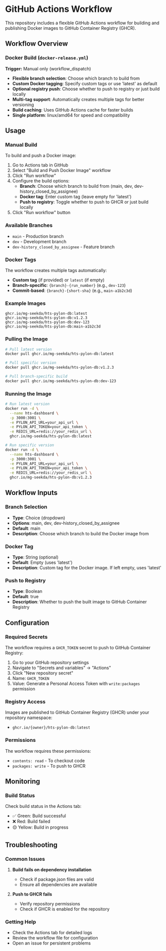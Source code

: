 # GitHub Actions Workflow

This repository includes a flexible GitHub Actions workflow for building and publishing Docker images to GitHub Container Registry (GHCR).

## Workflow Overview

### Docker Build (`docker-release.yml`)
**Trigger:** Manual only (workflow_dispatch)

- **Flexible branch selection**: Choose which branch to build from
- **Custom Docker tagging**: Specify custom tags or use 'latest' as default
- **Optional registry push**: Choose whether to push to registry or just build locally
- **Multi-tag support**: Automatically creates multiple tags for better versioning
- **Build caching**: Uses GitHub Actions cache for faster builds
- **Single platform**: linux/amd64 for speed and compatibility

## Usage

### Manual Build
To build and push a Docker image:
1. Go to Actions tab in GitHub
2. Select "Build and Push Docker Image" workflow
3. Click "Run workflow"
4. Configure the build options:
   - **Branch**: Choose which branch to build from (main, dev, dev-history_closed_by_assignee)
   - **Docker tag**: Enter custom tag (leave empty for 'latest')
   - **Push to registry**: Toggle whether to push to GHCR or just build locally
5. Click "Run workflow" button

### Available Branches
- `main` - Production branch
- `dev` - Development branch  
- `dev-history_closed_by_assignee` - Feature branch

### Docker Tags
The workflow creates multiple tags automatically:
- **Custom tag** (if provided) or `latest` (if empty)
- **Branch-specific**: `{branch}-{run_number}` (e.g., `dev-123`)
- **Commit-based**: `{branch}-{short-sha}` (e.g., `main-a1b2c3d`)

### Example Images
```
ghcr.io/mg-seekda/hts-pylon-db:latest
ghcr.io/mg-seekda/hts-pylon-db:v1.2.3
ghcr.io/mg-seekda/hts-pylon-db:dev-123
ghcr.io/mg-seekda/hts-pylon-db:main-a1b2c3d
```

### Pulling the Image
```bash
# Pull latest version
docker pull ghcr.io/mg-seekda/hts-pylon-db:latest

# Pull specific version
docker pull ghcr.io/mg-seekda/hts-pylon-db:v1.2.3

# Pull branch-specific build
docker pull ghcr.io/mg-seekda/hts-pylon-db:dev-123
```

### Running the Image
```bash
# Run latest version
docker run -d \
  --name hts-dashboard \
  -p 3000:3001 \
  -e PYLON_API_URL=your_api_url \
  -e PYLON_API_TOKEN=your_api_token \
  -e REDIS_URL=redis://your_redis_url \
  ghcr.io/mg-seekda/hts-pylon-db:latest

# Run specific version
docker run -d \
  --name hts-dashboard \
  -p 3000:3001 \
  -e PYLON_API_URL=your_api_url \
  -e PYLON_API_TOKEN=your_api_token \
  -e REDIS_URL=redis://your_redis_url \
  ghcr.io/mg-seekda/hts-pylon-db:v1.2.3
```

## Workflow Inputs

### Branch Selection
- **Type**: Choice (dropdown)
- **Options**: main, dev, dev-history_closed_by_assignee
- **Default**: main
- **Description**: Choose which branch to build the Docker image from

### Docker Tag
- **Type**: String (optional)
- **Default**: Empty (uses 'latest')
- **Description**: Custom tag for the Docker image. If left empty, uses 'latest'

### Push to Registry
- **Type**: Boolean
- **Default**: true
- **Description**: Whether to push the built image to GitHub Container Registry

## Configuration

### Required Secrets
The workflow requires a `GHCR_TOKEN` secret to push to GitHub Container Registry:

1. Go to your GitHub repository settings
2. Navigate to "Secrets and variables" → "Actions"
3. Click "New repository secret"
4. Name: `GHCR_TOKEN`
5. Value: Generate a Personal Access Token with `write:packages` permission

### Registry Access
Images are published to GitHub Container Registry (GHCR) under your repository namespace:
- `ghcr.io/{owner}/hts-pylon-db:latest`

### Permissions
The workflow requires these permissions:
- `contents: read` - To checkout code
- `packages: write` - To push to GHCR

## Monitoring

### Build Status
Check build status in the Actions tab:
- ✅ Green: Build successful
- ❌ Red: Build failed
- 🟡 Yellow: Build in progress

## Troubleshooting

### Common Issues

1. **Build fails on dependency installation**
   - Check if package.json files are valid
   - Ensure all dependencies are available

2. **Push to GHCR fails**
   - Verify repository permissions
   - Check if GHCR is enabled for the repository

### Getting Help
- Check the Actions tab for detailed logs
- Review the workflow file for configuration
- Open an issue for persistent problems
